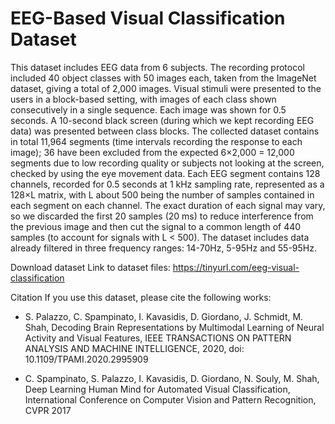 # EEG-Based Visual Classification Dataset

This dataset includes EEG data from 6 subjects. The recording protocol included 40 object classes with 50 images each, taken from the ImageNet dataset, giving a
total of 2,000 images. Visual stimuli were presented to the users in a block-based setting, with images of each class shown consecutively in a single sequence. Each image was shown for 0.5 seconds. A 10-second black screen (during which we kept recording EEG data) was presented between class blocks.
The collected dataset contains in total 11,964 segments (time intervals recording the response to each image); 36 have been excluded from the expected 6×2,000 = 12,000
segments due to low recording quality or subjects not looking at the screen, checked by using the eye movement data. Each EEG segment contains 128 channels, recorded for 0.5 seconds at 1 kHz sampling rate, represented as a 128×L matrix, with L about 500 being the number of samples contained in each segment on each
channel. The exact duration of each signal may vary, so we discarded the first 20 samples (20 ms) to reduce interference from the previous image and then cut the signal to a
common length of 440 samples (to account for signals with L < 500).
The dataset includes data already filtered in three frequency ranges: 14-70Hz, 5-95Hz and 55-95Hz. 


Download dataset
Link to dataset files: https://tinyurl.com/eeg-visual-classification

Citation
If you use this dataset, please cite the following works:

- S. Palazzo, C. Spampinato, I. Kavasidis, D. Giordano, J. Schmidt, M. Shah, Decoding Brain Representations by Multimodal Learning of Neural Activity and Visual Features, IEEE TRANSACTIONS ON PATTERN ANALYSIS AND MACHINE INTELLIGENCE, 2020, doi: 10.1109/TPAMI.2020.2995909

- C. Spampinato, S. Palazzo, I. Kavasidis, D. Giordano, N. Souly, M. Shah, Deep Learning Human Mind for Automated Visual Classification, International Conference on Computer Vision and Pattern Recognition, CVPR 2017 
